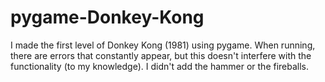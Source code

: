 # pygame-Donkey-Kong
I made the first level of Donkey Kong (1981) using pygame.
When running, there are errors that constantly appear, but this doesn't interfere with the functionality (to my knowledge).
I didn't add the hammer or the fireballs.

